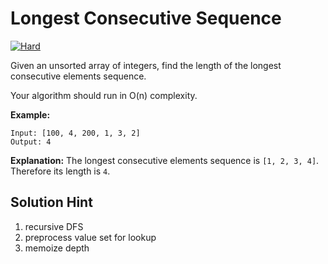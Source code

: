 # Longest Consecutive Sequence

[![Hard](https://img.shields.io/badge/Difficulty-Hard-Red.svg)](https://github.com/aminariana/leetcode)

Given an unsorted array of integers, find the length of the longest consecutive elements sequence.

Your algorithm should run in O(n) complexity.

**Example:**
```
Input: [100, 4, 200, 1, 3, 2]
Output: 4
```
**Explanation:**
The longest consecutive elements sequence is `[1, 2, 3, 4]`. Therefore its length is `4`.

## Solution Hint

1. recursive DFS
2. preprocess value set for lookup
3. memoize depth